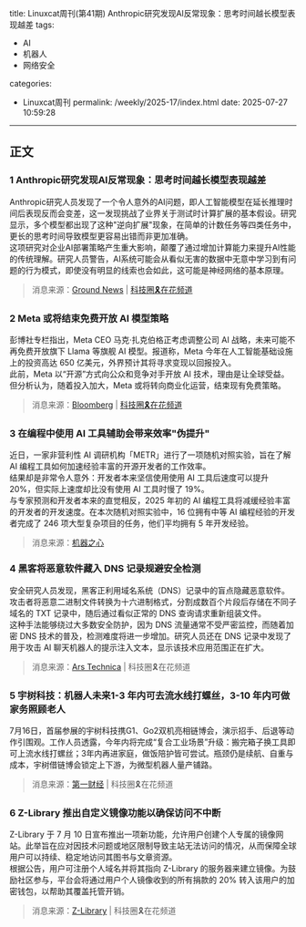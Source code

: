 title: Linuxcat周刊(第41期) Anthropic研究发现AI反常现象：思考时间越长模型表现越差
tags:

- AI
- 机器人
- 网络安全

categories:

- Linuxcat周刊
permalink: /weekly/2025-17/index.html
date: 2025-07-27 10:59:28

---

## 正文

### 1 Anthropic研究发现AI反常现象：思考时间越长模型表现越差

Anthropic研究人员发现了一个令人意外的AI问题，即人工智能模型在延长推理时间后表现反而会变差，这一发现挑战了业界关于测试时计算扩展的基本假设。研究显示，多个模型都出现了这种"逆向扩展"现象，在简单的计数任务等四类任务中，更长的思考时间导致模型更容易出错而非更加准确。  
这项研究对企业AI部署策略产生重大影响，颠覆了通过增加计算能力来提升AI性能的传统理解。研究人员警告，AI系统可能会从看似无害的数据中无意中学习到有问题的行为模式，即使没有明显的线索也会如此，这可能是神经网络的基本原理。

> 消息来源：[Ground News](https://ground.news/article/anthropic-researchers-discover-the-weird-ai-problem-why-thinking-longer-makes-models-dumber?utm_source=headline-link&utm_medium=share) | [科技圈🎗在花频道](https://t.me/zaihuapd/34572)

### 2 Meta 或将结束免费开放 AI 模型策略

彭博社专栏指出，Meta CEO 马克·扎克伯格正考虑调整公司 AI 战略，未来可能不再免费开放旗下 Llama 等旗舰 AI 模型。报道称，Meta 今年在人工智能基础设施上的投资高达 650 亿美元，外界预计其将寻求变现以回报投入。  
此前，Meta 以“开源”方式向公众和竞争对手开放 AI 技术，理由是让全球受益。但分析认为，随着投入加大，Meta 或将转向商业化运营，结束现有免费策略。

> 消息来源：[Bloomberg](https://www.bloomberg.com/opinion/articles/2025-07-14/mark-zuckerberg-and-meta-are-unlikely-to-keep-giving-away-ai-for-free) | [科技圈🎗在花频道](https://t.me/zaihuapd/34342)

### 3 在编程中使用 AI 工具辅助会带来效率"伪提升"

近日，一家非营利性 AI 调研机构「METR」进行了一项随机对照实验，旨在了解 AI 编程工具如何加速经验丰富的开源开发者的工作效率。  
结果却是非常令人意外：开发者本来坚信使用使用 AI 工具后速度可以提升 20%，但实际上速度却比没有使用 AI 工具时慢了 19%。  
与专家预测和开发者本来的直觉相反，2025 年初的 AI 编程工具将减缓经验丰富的开发者的开发速度。在本次随机对照实验中，16 位拥有中等 AI 编程经验的开发者完成了 246 项大型复杂项目的任务，他们平均拥有 5 年开发经验。  

> 消息来源：[机器之心](https://www.jiqizhixin.com/articles/2025-07-13-3)

### 4 黑客将恶意软件藏入 DNS 记录规避安全检测

安全研究人员发现，黑客正利用域名系统（DNS）记录中的盲点隐藏恶意软件。攻击者将恶意二进制文件转换为十六进制格式，分割成数百个片段后存储在不同子域名的 TXT 记录中，随后通过看似正常的 DNS 查询请求重新组装文件。  
这种手法能够绕过大多数安全防护，因为 DNS 流量通常不受严密监控，而随着加密 DNS 技术的普及，检测难度将进一步增加。研究人员还在 DNS 记录中发现了用于攻击 AI 聊天机器人的提示注入文本，显示该技术应用范围正在扩大。

> 消息来源：[Ars Technica](https://arstechnica.com/security/2025/07/hackers-exploit-a-blind-spot-by-hiding-malware-inside-dns-records/) | 科技圈🎗在花频道

### 5 宇树科技：机器人未来1-3 年内可去流水线打螺丝，3-10 年内可做家务照顾老人

7月16日，首届参展的宇树科技携G1、Go2双机亮相链博会，演示招手、后退等动作引围观。工作人员透露，今年内将完成“复合工业场景”升级：搬完箱子换工具即可上流水线打螺丝；3年内再进家庭，做饭陪护皆可尝试。瓶颈仍是续航、自重与成本，宇树借链博会锁定上下游，为微型机器人量产铺路。

> 消息来源：[第一财经](https://www.yicai.com/news/102727358.html) | 科技圈🎗在花频道

### 6 Z-Library 推出自定义镜像功能以确保访问不中断

Z-Library 于 7 月 10 日宣布推出一项新功能，允许用户创建个人专属的镜像网站。此举旨在应对因技术问题或地区限制导致主站无法访问的情况，从而保障全球用户可以持续、稳定地访问其图书与文章资源。  
根据公告，用户可注册个人域名并将其指向 Z-Library 的服务器来建立镜像。为鼓励社区参与，平台会将通过用户个人镜像收到的所有捐款的 20% 转入该用户的加密钱包，以帮助其覆盖托管开销。

> 消息来源：[Z-Library](https://z-lib.fm/blog/58) | 科技圈🎗在花频道
